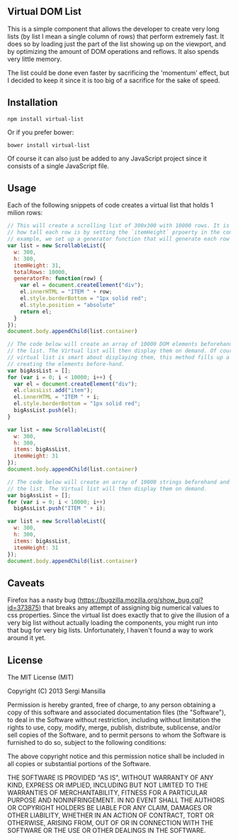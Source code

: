 ## Virtual DOM List

This is a simple component that allows the developer to create very
long lists (by list I mean a single column of rows) that perform extremely
fast. It does so by loading just the part of the list showing up on the viewport, and by optimizing
the amount of DOM operations and reflows. It also spends very little memory.

The list could be done even faster by sacrificing the 'momentum' effect, but I
decided to keep it since it is too big of a sacrifice for the sake of speed.

## Installation

    npm install virtual-list

Or if you prefer bower:

    bower install virtual-list

Of course it can also just be added to any JavaScript project since it consists of a
single JavaScript file.

## Usage

Each of the following snippets of code creates a virtual list that holds 1 milion
rows:

```javascript
// This will create a scrolling list of 300x300 with 10000 rows. It is necessary to specify
// how tall each row is by setting the `itemHeight` prpoerty in the config object. In this
// example, we set up a generator function that will generate each row on demand.
var list = new ScrollableList({
  w: 300,
  h: 300,
  itemHeight: 31,
  totalRows: 10000,
  generatorFn: function(row) {
    var el = document.createElement("div");
    el.innerHTML = "ITEM " + row;
    el.style.borderBottom = "1px solid red";
    el.style.position = "absolute"
    return el;
  }
});
document.body.appendChild(list.container)

// The code below will create an array of 10000 DOM elements beforehand and pass them to
// the list. The Virtual list will then display them on demand. Of course, even if the
// virtual list is smart about displaying them, this method fills up a lot of memory by
// creating the elements before-hand.
var bigAssList = [];
for (var i = 0; i < 10000; i++) {
  var el = document.createElement("div");
  el.classList.add("item");
  el.innerHTML = "ITEM " + i;
  el.style.borderBottom = "1px solid red";
  bigAssList.push(el);
}

var list = new ScrollableList({
  w: 300,
  h: 300,
  items: bigAssList,
  itemHeight: 31
});
document.body.appendChild(list.container)

// The code below will create an array of 10000 strings beforehand and pass them to
// the list. The Virtual list will then display them on demand.
var bigAssList = [];
for (var i = 0; i < 10000; i++)
  bigAssList.push("ITEM " + i);

var list = new ScrollableList({
  w: 300,
  h: 300,
  items: bigAssList,
  itemHeight: 31
});
document.body.appendChild(list.container)
```

## Caveats

Firefox has a nasty bug (https://bugzilla.mozilla.org/show_bug.cgi?id=373875)
that breaks any attempt of assigning big numerical values to css properties.
Since the virtual list does exactly that to give the illusion of a very big list
without actually loading the components, you might run into that bug for very big
lists. Unfortunately, I haven't found a way to work around it yet.

## License

The MIT License (MIT)

Copyright (C) 2013 Sergi Mansilla

Permission is hereby granted, free of charge, to any person obtaining a copy of this software and associated documentation files (the "Software"), to deal in the Software without restriction, including without limitation the rights to use, copy, modify, merge, publish, distribute, sublicense, and/or sell copies of the Software, and to permit persons to whom the Software is furnished to do so, subject to the following conditions:

The above copyright notice and this permission notice shall be included in all copies or substantial portions of the Software.

THE SOFTWARE IS PROVIDED "AS IS", WITHOUT WARRANTY OF ANY KIND, EXPRESS OR IMPLIED, INCLUDING BUT NOT LIMITED TO THE WARRANTIES OF MERCHANTABILITY, FITNESS FOR A PARTICULAR PURPOSE AND NONINFRINGEMENT. IN NO EVENT SHALL THE AUTHORS OR COPYRIGHT HOLDERS BE LIABLE FOR ANY CLAIM, DAMAGES OR OTHER LIABILITY, WHETHER IN AN ACTION OF CONTRACT, TORT OR OTHERWISE, ARISING FROM, OUT OF OR IN CONNECTION WITH THE SOFTWARE OR THE USE OR OTHER DEALINGS IN THE SOFTWARE.
